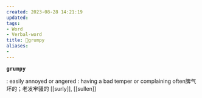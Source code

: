 ```yaml
---
created: 2023-08-28 14:21:19
updated: 
tags: 
- Word
- Verbal-word
title: 🚩grumpy
aliases:
- 
---
```


<pre><strong>grumpy</strong></pre>
: easily annoyed or angered : having a bad temper or complaining often脾气坏的；老发牢骚的
[[surly]], [[sullen]]